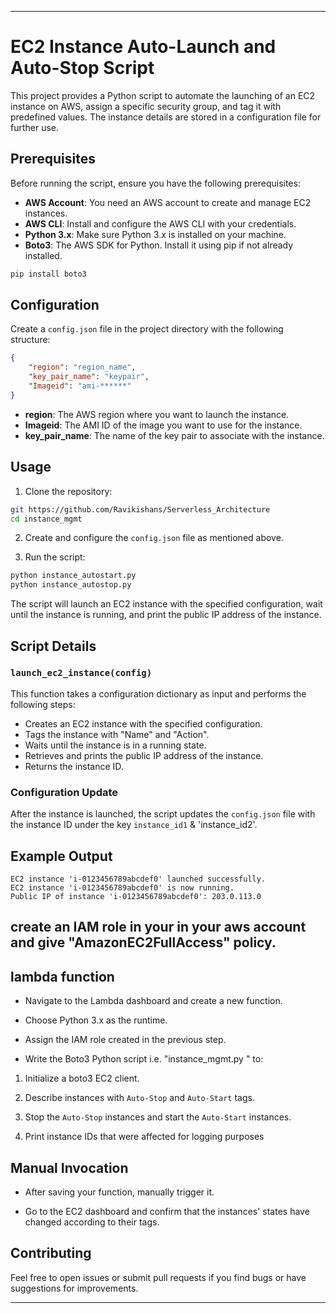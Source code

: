---

# EC2 Instance Auto-Launch and Auto-Stop Script

This project provides a Python script to automate the launching of an EC2 instance on AWS, assign a specific security group, and tag it with predefined values. The instance details are stored in a configuration file for further use.

## Prerequisites

Before running the script, ensure you have the following prerequisites:

- **AWS Account**: You need an AWS account to create and manage EC2 instances.
- **AWS CLI**: Install and configure the AWS CLI with your credentials.
- **Python 3.x**: Make sure Python 3.x is installed on your machine.
- **Boto3**: The AWS SDK for Python. Install it using pip if not already installed.

```bash
pip install boto3
```

## Configuration

Create a `config.json` file in the project directory with the following structure:

```json
{
    "region": "region_name",
    "key_pair_name": "keypair",
    "Imageid": "ami-******"
}
```

- **region**: The AWS region where you want to launch the instance.
- **Imageid**: The AMI ID of the image you want to use for the instance.
- **key_pair_name**: The name of the key pair to associate with the instance.

## Usage

1. Clone the repository:

```bash
git https://github.com/Ravikishans/Serverless_Architecture
cd instance_mgmt
```

2. Create and configure the `config.json` file as mentioned above.

3. Run the script:

```bash
python instance_autostart.py
python instance_autostop.py

```

The script will launch an EC2 instance with the specified configuration, wait until the instance is running, and print the public IP address of the instance.

## Script Details

### `launch_ec2_instance(config)`

This function takes a configuration dictionary as input and performs the following steps:

- Creates an EC2 instance with the specified configuration.
- Tags the instance with "Name" and "Action".
- Waits until the instance is in a running state.
- Retrieves and prints the public IP address of the instance.
- Returns the instance ID.

### Configuration Update

After the instance is launched, the script updates the `config.json` file with the instance ID under the key `instance_id1` & 'instance_id2'.

## Example Output

```
EC2 instance 'i-0123456789abcdef0' launched successfully.
EC2 instance 'i-0123456789abcdef0' is now running.
Public IP of instance 'i-0123456789abcdef0': 203.0.113.0
```

## create an IAM role in your in your aws account and give "AmazonEC2FullAccess" policy.

## lambda function

- Navigate to the Lambda dashboard and create a new function.

- Choose Python 3.x as the runtime.

- Assign the IAM role created in the previous step.

- Write the Boto3 Python script i.e. "instance_mgmt.py " to:

 1. Initialize a boto3 EC2 client.

 2. Describe instances with `Auto-Stop` and `Auto-Start` tags.

 3. Stop the `Auto-Stop` instances and start the `Auto-Start` instances.

 4. Print instance IDs that were affected for logging purposes

## Manual Invocation

- After saving your function, manually trigger it.

- Go to the EC2 dashboard and confirm that the instances' states have changed according to their tags.

## Contributing

Feel free to open issues or submit pull requests if you find bugs or have suggestions for improvements.


---